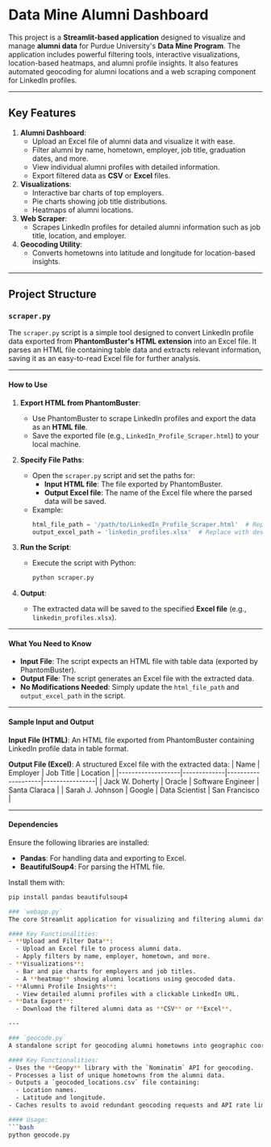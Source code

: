 # Data Mine Alumni Dashboard

This project is a **Streamlit-based application** designed to visualize and manage **alumni data** for Purdue University's **Data Mine Program**. The application includes powerful filtering tools, interactive visualizations, location-based heatmaps, and alumni profile insights. It also features automated geocoding for alumni locations and a web scraping component for LinkedIn profiles.

---

## Key Features
1. **Alumni Dashboard**:
   - Upload an Excel file of alumni data and visualize it with ease.
   - Filter alumni by name, hometown, employer, job title, graduation dates, and more.
   - View individual alumni profiles with detailed information.
   - Export filtered data as **CSV** or **Excel** files.
2. **Visualizations**:
   - Interactive bar charts of top employers.
   - Pie charts showing job title distributions.
   - Heatmaps of alumni locations.
3. **Web Scraper**:
   - Scrapes LinkedIn profiles for detailed alumni information such as job title, location, and employer.
4. **Geocoding Utility**:
   - Converts hometowns into latitude and longitude for location-based insights.

---

## Project Structure
### `scraper.py`

The `scraper.py` script is a simple tool designed to convert LinkedIn profile data exported from **PhantomBuster's HTML extension** into an Excel file. It parses an HTML file containing table data and extracts relevant information, saving it as an easy-to-read Excel file for further analysis.

---

#### **How to Use**

1. **Export HTML from PhantomBuster**:
   - Use PhantomBuster to scrape LinkedIn profiles and export the data as an **HTML file**.
   - Save the exported file (e.g., `LinkedIn_Profile_Scraper.html`) to your local machine.

2. **Specify File Paths**:
   - Open the `scraper.py` script and set the paths for:
     - **Input HTML file**: The file exported by PhantomBuster.
     - **Output Excel file**: The name of the Excel file where the parsed data will be saved.
   - Example:
     ```python
     html_file_path = '/path/to/LinkedIn_Profile_Scraper.html'  # Replace with your PhantomBuster HTML file
     output_excel_path = 'linkedin_profiles.xlsx'  # Replace with desired output file name
     ```

3. **Run the Script**:
   - Execute the script with Python:
     ```bash
     python scraper.py
     ```

4. **Output**:
   - The extracted data will be saved to the specified **Excel file** (e.g., `linkedin_profiles.xlsx`).

---

#### **What You Need to Know**
- **Input File**: The script expects an HTML file with table data (exported by PhantomBuster).
- **Output File**: The script generates an Excel file with the extracted data.
- **No Modifications Needed**: Simply update the `html_file_path` and `output_excel_path` in the script.

---

#### **Sample Input and Output**

**Input File (HTML)**:
An HTML file exported from PhantomBuster containing LinkedIn profile data in table format.

**Output File (Excel)**:
A structured Excel file with the extracted data:
| Name              | Employer    | Job Title          | Location       |
|-------------------|-------------|--------------------|----------------|
| Jack W. Doherty   | Oracle      | Software Engineer  | Santa Claraca  |
| Sarah J. Johnson  | Google      | Data Scientist     | San Francisco  |

---

#### **Dependencies**
Ensure the following libraries are installed:
- **Pandas**: For handling data and exporting to Excel.
- **BeautifulSoup4**: For parsing the HTML file.

Install them with:
```bash
pip install pandas beautifulsoup4

### `webapp.py`
The core Streamlit application for visualizing and filtering alumni data.

#### Key Functionalities:
- **Upload and Filter Data**:
  - Upload an Excel file to process alumni data.
  - Apply filters by name, employer, hometown, and more.
- **Visualizations**:
  - Bar and pie charts for employers and job titles.
  - A **heatmap** showing alumni locations using geocoded data.
- **Alumni Profile Insights**:
  - View detailed alumni profiles with a clickable LinkedIn URL.
- **Data Export**:
  - Download the filtered alumni data as **CSV** or **Excel**.

---

### `geocode.py`
A standalone script for geocoding alumni hometowns into geographic coordinates (latitude and longitude).

#### Key Functionalities:
- Uses the **Geopy** library with the `Nominatim` API for geocoding.
- Processes a list of unique hometowns from the alumni data.
- Outputs a `geocoded_locations.csv` file containing:
  - Location names.
  - Latitude and longitude.
- Caches results to avoid redundant geocoding requests and API rate limits.

#### Usage:
```bash
python geocode.py
